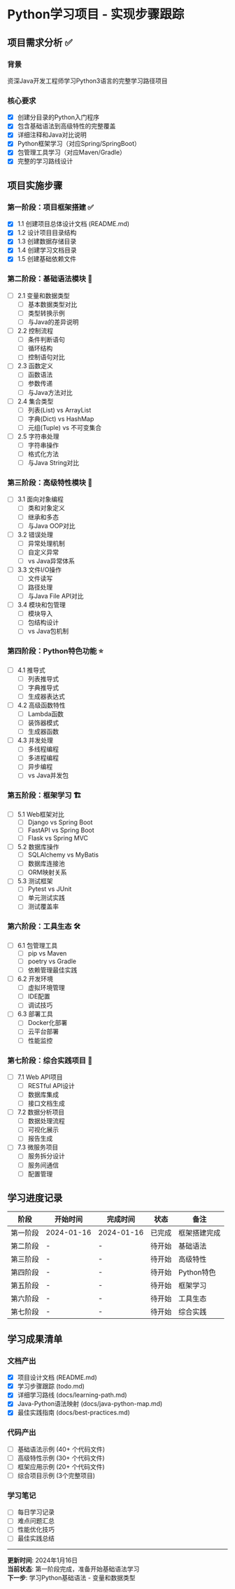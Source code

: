 # Python学习项目 - 实现步骤跟踪

## 项目需求分析 ✅

### 背景
资深Java开发工程师学习Python3语言的完整学习路径项目

### 核心要求
- [x] 创建分目录的Python入门程序
- [x] 包含基础语法到高级特性的完整覆盖
- [x] 详细注释和Java对比说明
- [x] Python框架学习（对应Spring/SpringBoot）
- [x] 包管理工具学习（对应Maven/Gradle）
- [x] 完整的学习路线设计

## 项目实施步骤

### 第一阶段：项目框架搭建 ✅

- [x] 1.1 创建项目总体设计文档 (README.md)
- [x] 1.2 设计项目目录结构
- [x] 1.3 创建数据存储目录
- [x] 1.4 创建学习文档目录
- [x] 1.5 创建基础依赖文件

### 第二阶段：基础语法模块 📝

- [ ] 2.1 变量和数据类型
  - [ ] 基本数据类型对比
  - [ ] 类型转换示例
  - [ ] 与Java的差异说明
  
- [ ] 2.2 控制流程
  - [ ] 条件判断语句
  - [ ] 循环结构
  - [ ] 控制语句对比
  
- [ ] 2.3 函数定义
  - [ ] 函数语法
  - [ ] 参数传递
  - [ ] 与Java方法对比
  
- [ ] 2.4 集合类型
  - [ ] 列表(List) vs ArrayList
  - [ ] 字典(Dict) vs HashMap
  - [ ] 元组(Tuple) vs 不可变集合
  
- [ ] 2.5 字符串处理
  - [ ] 字符串操作
  - [ ] 格式化方法
  - [ ] 与Java String对比

### 第三阶段：高级特性模块 🔧

- [ ] 3.1 面向对象编程
  - [ ] 类和对象定义
  - [ ] 继承和多态
  - [ ] 与Java OOP对比
  
- [ ] 3.2 错误处理
  - [ ] 异常处理机制
  - [ ] 自定义异常
  - [ ] vs Java异常体系
  
- [ ] 3.3 文件I/O操作
  - [ ] 文件读写
  - [ ] 路径处理
  - [ ] 与Java File API对比
  
- [ ] 3.4 模块和包管理
  - [ ] 模块导入
  - [ ] 包结构设计
  - [ ] vs Java包机制

### 第四阶段：Python特色功能 ⭐

- [ ] 4.1 推导式
  - [ ] 列表推导式
  - [ ] 字典推导式
  - [ ] 生成器表达式
  
- [ ] 4.2 高级函数特性
  - [ ] Lambda函数
  - [ ] 装饰器模式
  - [ ] 生成器函数
  
- [ ] 4.3 并发处理
  - [ ] 多线程编程
  - [ ] 多进程编程
  - [ ] 异步编程
  - [ ] vs Java并发包

### 第五阶段：框架学习 🏗️

- [ ] 5.1 Web框架对比
  - [ ] Django vs Spring Boot
  - [ ] FastAPI vs Spring Boot
  - [ ] Flask vs Spring MVC
  
- [ ] 5.2 数据库操作
  - [ ] SQLAlchemy vs MyBatis
  - [ ] 数据库连接池
  - [ ] ORM映射关系
  
- [ ] 5.3 测试框架
  - [ ] Pytest vs JUnit
  - [ ] 单元测试实践
  - [ ] 测试覆盖率

### 第六阶段：工具生态 🛠️

- [ ] 6.1 包管理工具
  - [ ] pip vs Maven
  - [ ] poetry vs Gradle
  - [ ] 依赖管理最佳实践
  
- [ ] 6.2 开发环境
  - [ ] 虚拟环境管理
  - [ ] IDE配置
  - [ ] 调试技巧
  
- [ ] 6.3 部署工具
  - [ ] Docker化部署
  - [ ] 云平台部署
  - [ ] 性能监控

### 第七阶段：综合实践项目 🚀

- [ ] 7.1 Web API项目
  - [ ] RESTful API设计
  - [ ] 数据库集成
  - [ ] 接口文档生成
  
- [ ] 7.2 数据分析项目
  - [ ] 数据处理流程
  - [ ] 可视化展示
  - [ ] 报告生成
  
- [ ] 7.3 微服务项目
  - [ ] 服务拆分设计
  - [ ] 服务间通信
  - [ ] 配置管理

## 学习进度记录

| 阶段 | 开始时间 | 完成时间 | 状态 | 备注 |
|------|----------|----------|------|------|
| 第一阶段 | 2024-01-16 | 2024-01-16 | 已完成 | 框架搭建完成 |
| 第二阶段 | - | - | 待开始 | 基础语法 |
| 第三阶段 | - | - | 待开始 | 高级特性 |
| 第四阶段 | - | - | 待开始 | Python特色 |
| 第五阶段 | - | - | 待开始 | 框架学习 |
| 第六阶段 | - | - | 待开始 | 工具生态 |
| 第七阶段 | - | - | 待开始 | 综合实践 |

## 学习成果清单

### 文档产出
- [x] 项目设计文档 (README.md)
- [x] 学习步骤跟踪 (todo.md)
- [x] 详细学习路线 (docs/learning-path.md)
- [x] Java-Python语法映射 (docs/java-python-map.md)
- [x] 最佳实践指南 (docs/best-practices.md)

### 代码产出
- [ ] 基础语法示例 (40+ 个代码文件)
- [ ] 高级特性示例 (30+ 个代码文件)
- [ ] 框架应用示例 (20+ 个代码文件)
- [ ] 综合项目示例 (3个完整项目)

### 学习笔记
- [ ] 每日学习记录
- [ ] 难点问题汇总
- [ ] 性能优化技巧
- [ ] 最佳实践总结

---

**更新时间**: 2024年1月16日  
**当前状态**: 第一阶段完成，准备开始基础语法学习  
**下一步**: 学习Python基础语法 - 变量和数据类型
